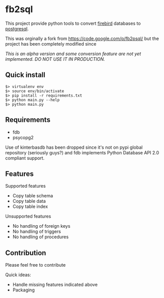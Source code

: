 # fb2sql

This project provide python tools to convert [firebird](http://www.firebirdsql.org/ "Firebird") databases to [postgresql](http://www.postgresql.org/ "PostGreSQL").

This was orginally a fork from https://code.google.com/p/fb2psql/ but the project has been completely modified since

*This is an alpha version and some conversion feature are not yet implemented. DO NOT USE IT IN PRODUCTION.*

## Quick install

    $> virtualenv env
    $> source env/bin/activate
    $> pip install -r requirements.txt
    $> python main.py --help
    $> python main.py


## Requirements

* fdb
* psycopg2

Use of kinterbasdb has been dropped since it's not on pypi global repository (seriously guys?) and fdb implements Python Database API 2.0 compliant support.

## Features

Supported features
* Copy table schema
* Copy table data
* Copy table index 

Unsupported features
* No handling of foreign keys
* No handling of triggers
* No handling of procedures 

## Contribution

Please feel free to contribute

Quick ideas:
* Handle missing features indicated above
* Packaging